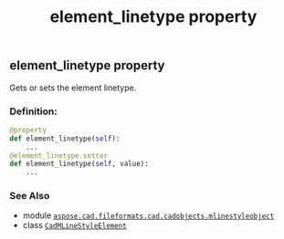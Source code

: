 ﻿---
title: element_linetype property
second_title: Aspose.CAD for Python via .NET API References
description: 
type: docs
weight: 40
url: /python-net/aspose.cad.fileformats.cad.cadobjects.mlinestyleobject/cadmlinestyleelement/element_linetype/
is_root: false
---

## element_linetype property


Gets or sets the element linetype.
### Definition:
```python
@property
def element_linetype(self):
    ...
@element_linetype.setter
def element_linetype(self, value):
    ...
```

### See Also
* module [`aspose.cad.fileformats.cad.cadobjects.mlinestyleobject`](../../)
* class [`CadMLineStyleElement`](/cad/python-net/aspose.cad.fileformats.cad.cadobjects.mlinestyleobject/cadmlinestyleelement)
